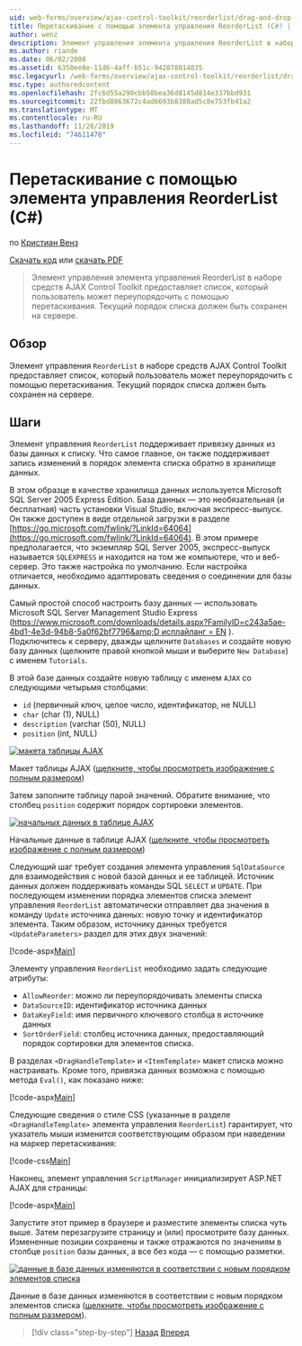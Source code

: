 ```yaml
---
uid: web-forms/overview/ajax-control-toolkit/reorderlist/drag-and-drop-via-reorderlist-cs
title: Перетаскивание с помощью элемента управления ReorderList (C#) | Документация Майкрософт
author: wenz
description: Элемент управления элемента управления ReorderList в наборе средств AJAX Control Toolkit предоставляет список, который пользователь может переупорядочить с помощью перетаскивания. Текущий порядок списка должен быть...
ms.author: riande
ms.date: 06/02/2008
ms.assetid: 6350ee8e-11d6-4aff-b51c-942878014835
msc.legacyurl: /web-forms/overview/ajax-control-toolkit/reorderlist/drag-and-drop-via-reorderlist-cs
msc.type: authoredcontent
ms.openlocfilehash: 2fc6d55a290cbb58bea36d8145d814e337bbd931
ms.sourcegitcommit: 22fbd8863672c4ad6693b8388ad5c8e753fb41a2
ms.translationtype: MT
ms.contentlocale: ru-RU
ms.lasthandoff: 11/28/2019
ms.locfileid: "74611470"
---
```

# <a name="drag-and-drop-via-reorderlist-c"></a>Перетаскивание с помощью элемента управления ReorderList (C#)

по [Кристиан Венз](https://github.com/wenz)

[Скачать код](https://download.microsoft.com/download/9/3/f/93f8daea-bebd-4821-833b-95205389c7d0/ReorderList5.cs.zip) или [скачать PDF](https://download.microsoft.com/download/2/d/c/2dc10e34-6983-41d4-9c08-f78f5387d32b/reorderlist5CS.pdf)

> Элемент управления элемента управления ReorderList в наборе средств AJAX Control Toolkit предоставляет список, который пользователь может переупорядочить с помощью перетаскивания. Текущий порядок списка должен быть сохранен на сервере.

## <a name="overview"></a>Обзор

Элемент управления `ReorderList` в наборе средств AJAX Control Toolkit предоставляет список, который пользователь может переупорядочить с помощью перетаскивания. Текущий порядок списка должен быть сохранен на сервере.

## <a name="steps"></a>Шаги

Элемент управления `ReorderList` поддерживает привязку данных из базы данных к списку. Что самое главное, он также поддерживает запись изменений в порядок элемента списка обратно в хранилище данных.

В этом образце в качестве хранилища данных используется Microsoft SQL Server 2005 Express Edition. База данных — это необязательная (и бесплатная) часть установки Visual Studio, включая экспресс-выпуск. Он также доступен в виде отдельной загрузки в разделе [https://go.microsoft.com/fwlink/?LinkId=64064](https://go.microsoft.com/fwlink/?LinkId=64064). В этом примере предполагается, что экземпляр SQL Server 2005, экспресс-выпуск называется `SQLEXPRESS` и находится на том же компьютере, что и веб-сервер. Это также настройка по умолчанию. Если настройка отличается, необходимо адаптировать сведения о соединении для базы данных.

Самый простой способ настроить базу данных — использовать Microsoft SQL Server Management Studio Express ([https://www.microsoft.com/downloads/details.aspx?FamilyID=c243a5ae-4bd1-4e3d-94b8-5a0f62bf7796&amp;D исплайланг = EN](https://www.microsoft.com/downloads/details.aspx?FamilyID=c243a5ae-4bd1-4e3d-94b8-5a0f62bf7796&amp;DisplayLang=en) ). Подключитесь к серверу, дважды щелкните `Databases` и создайте новую базу данных (щелкните правой кнопкой мыши и выберите `New Database`) с именем `Tutorials`.

В этой базе данных создайте новую таблицу с именем `AJAX` со следующими четырьмя столбцами:

- `id` (первичный ключ, целое число, идентификатор, не NULL)
- `char` (char (1), NULL)
- `description` (varchar (50), NULL)
- `position` (int, NULL)

[![макета таблицы AJAX](drag-and-drop-via-reorderlist-cs/_static/image2.png)](drag-and-drop-via-reorderlist-cs/_static/image1.png)

Макет таблицы AJAX ([щелкните, чтобы просмотреть изображение с полным размером](drag-and-drop-via-reorderlist-cs/_static/image3.png))

Затем заполните таблицу парой значений. Обратите внимание, что столбец `position` содержит порядок сортировки элементов.

[![начальных данных в таблице AJAX](drag-and-drop-via-reorderlist-cs/_static/image5.png)](drag-and-drop-via-reorderlist-cs/_static/image4.png)

Начальные данные в таблице AJAX ([щелкните, чтобы просмотреть изображение с полным размером](drag-and-drop-via-reorderlist-cs/_static/image6.png))

Следующий шаг требует создания элемента управления `SqlDataSource` для взаимодействия с новой базой данных и ее таблицей. Источник данных должен поддерживать команды SQL `SELECT` и `UPDATE`. При последующем изменении порядка элементов списка элемент управления `ReorderList` автоматически отправляет два значения в команду `Update` источника данных: новую точку и идентификатор элемента. Таким образом, источнику данных требуется `<UpdateParameters>` раздел для этих двух значений:

[!code-aspx[Main](drag-and-drop-via-reorderlist-cs/samples/sample1.aspx)]

Элементу управления `ReorderList` необходимо задать следующие атрибуты:

- `AllowReorder`: можно ли переупорядочивать элементы списка
- `DataSourceID`: идентификатор источника данных
- `DataKeyField`: имя первичного ключевого столбца в источнике данных
- `SortOrderField`: столбец источника данных, предоставляющий порядок сортировки для элементов списка.

В разделах `<DragHandleTemplate>` и `<ItemTemplate>` макет списка можно настраивать. Кроме того, привязка данных возможна с помощью метода `Eval()`, как показано ниже:

[!code-aspx[Main](drag-and-drop-via-reorderlist-cs/samples/sample2.aspx)]

Следующие сведения о стиле CSS (указанные в разделе `<DragHandleTemplate>` элемента управления `ReorderList`) гарантирует, что указатель мыши изменится соответствующим образом при наведении на маркер перетаскивания:

[!code-css[Main](drag-and-drop-via-reorderlist-cs/samples/sample3.css)]

Наконец, элемент управления `ScriptManager` инициализирует ASP.NET AJAX для страницы:

[!code-aspx[Main](drag-and-drop-via-reorderlist-cs/samples/sample4.aspx)]

Запустите этот пример в браузере и разместите элементы списка чуть выше. Затем перезагрузите страницу и (или) просмотрите базу данных. Измененные позиции сохранены и также отражаются по значениям в столбце `position` базы данных, а все без кода — с помощью разметки.

[![данные в базе данных изменяются в соответствии с новым порядком элементов списка](drag-and-drop-via-reorderlist-cs/_static/image8.png)](drag-and-drop-via-reorderlist-cs/_static/image7.png)

Данные в базе данных изменяются в соответствии с новым порядком элементов списка ([щелкните, чтобы просмотреть изображение с полным размером](drag-and-drop-via-reorderlist-cs/_static/image9.png)).

> [!div class="step-by-step"]
> [Назад](using-postbacks-with-reorderlist-cs.md)
> [Вперед](using-postbacks-with-reorderlist-vb.md)
